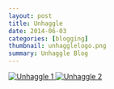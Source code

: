 ```yaml
---
layout: post
title: Unhaggle
date: 2014-06-03
categories: [blogging]
thumbnail: unhagglelogo.png
summary: Unhaggle Blog 
---
```


<a class="zoom" rel="gallery" href="{{ site.url }}/images/Unhaggle-FriendsBlog.png">
  <img alt="Unhaggle 1" src="{{ site.url }}/images/Unhaggle-FriendsBlog.png"/>
</a>

<a class="zoom" rel="gallery" href="{{ site.url }}/images/Unhaggle - Why do Spiders Seem to Love Cars So Much .png">
  <img alt="Unhaggle 2" src="{{ site.url }}/images/Unhaggle - Why do Spiders Seem to Love Cars So Much .png"/>
</a>
